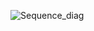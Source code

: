 ![Sequence_diag](https://user-images.githubusercontent.com/78892310/107742793-b8706500-6d35-11eb-8375-de4ef7d5a6a3.jpg)
